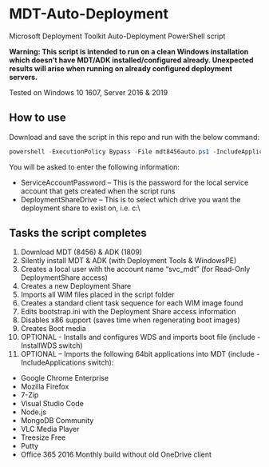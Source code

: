 # MDT-Auto-Deployment

Microsoft Deployment Toolkit Auto-Deployment PowerShell script

**Warning: This script is intended to run on a clean Windows installation which doesn’t have MDT/ADK installed/configured already. Unexpected results will arise when running on already configured deployment servers.**

Tested on Windows 10 1607, Server 2016 & 2019

## How to use
Download and save the script in this repo and run with the below command:

```powershell
powershell -ExecutionPolicy Bypass -File mdt8456auto.ps1 -IncludeApplications -InstallWDS
```
You will be asked to enter the following information:
- ServiceAccountPassword – This is the password for the local service account that gets created when the script runs
- DeploymentShareDrive – This is to select which drive you want the deployment share to exist on, i.e. c:\

## Tasks the script completes
1) Download MDT (8456) & ADK (1809)
2) Silently install MDT & ADK (with Deployment Tools & WindowsPE)
3) Creates a local user with the account name “svc_mdt” (for Read-Only DeploymentShare access)
4) Creates a new Deployment Share
5) Imports all WIM files placed in the script folder
6) Creates a standard client task sequence for each WIM image found
7) Edits bootstrap.ini with the Deployment Share access information
8) Disables x86 support (saves time when regenerating boot images)
9) Creates Boot media
10) OPTIONAL - Installs and configures WDS and imports boot file (include -InstallWDS switch)
11) OPTIONAL – Imports the following 64bit applications into MDT (include -IncludeApplications switch):
- Google Chrome Enterprise
- Mozilla Firefox
- 7-Zip
- Visual Studio Code
- Node.js
- MongoDB Community
- VLC Media Player
- Treesize Free
- Putty
- Office 365 2016 Monthly build without old OneDrive client